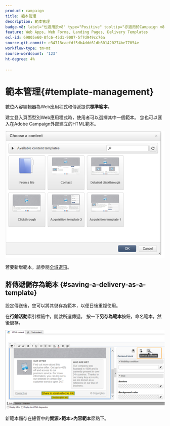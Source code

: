 ```yaml
---
product: campaign
title: 範本管理
description: 範本管理
badge-v8: label="也適用於v8" type="Positive" tooltip="亦適用於Campaign v8"
feature: Web Apps, Web Forms, Landing Pages, Delivery Templates
exl-id: 69805e60-8fc6-45d1-9087-5f7d949cc76a
source-git-commit: e34718caefdf5db4ddd61db601420274be77054e
workflow-type: tm+mt
source-wordcount: '123'
ht-degree: 4%

---
```


# 範本管理{#template-management}



數位內容編輯器為Web應用程式和傳遞提供&#x200B;**標準範本**。

建立登入頁面型別Web應用程式時，使用者可以選擇其中一個範本。 您也可以匯入在Adobe Campaign外部建立的HTML範本。

![](assets/dce_popup_templatechoice.png)

若要新增範本，請參閱[全域選項](content-editor-interface.md#global-options)。

## 將傳遞儲存為範本 {#saving-a-delivery-as-a-template}

設定傳送後，您可以將其儲存為範本，以便日後重複使用。

在&#x200B;**行銷活動**&#x200B;索引標籤中，開啟所選傳遞。 按一下&#x200B;**另存為範本**&#x200B;按鈕，命名範本，然後儲存。

![](assets/dce_save_model.png)

新範本儲存在總管中的&#x200B;**資源>範本>內容範本**&#x200B;節點下。
